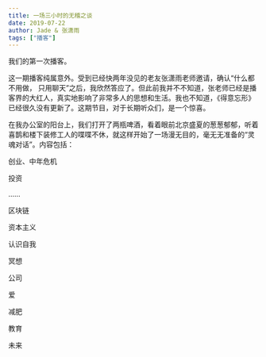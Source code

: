 ```yaml
---
title: 一场三小时的无稽之谈
date: 2019-07-22
author: Jade & 张潇雨
tags: ["播客"]
---
```


我们的第一次播客。

<!--more-->

这一期播客纯属意外。受到已经快两年没见的老友张潇⾬老师邀请，确认“什么都不⽤做， 只用聊天”之后，我欣然答应了。但此前我并不不知道，张老师已经是播客界的大红人，真实地影响了非常多人的思想和⽣活。我也不知道，《得意忘形》已经很久没有更新了。这期节⽬，对于长期听众们，是一个惊喜。

在我办公室的阳台上，我们打开了两瓶啤酒，看着眼前北京盛夏的葱葱郁郁，听着喜鹊和楼下装修⼯人的喋喋不休，就这样开始了一场漫⽆目的，毫⽆无准备的“灵魂对话”。内容包括：

创业、中年危机

投资

……

区块链

资本主义

认识自我





冥想

公司

爱



减肥

教育

未来